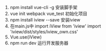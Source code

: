 1. npm install vue-cli -g  安装脚手架  
2. vue init webpack vue_test  初始化项目  
3. npm install iview --save  安装iview  
4. 在main.js中
import iView from 'iview'
import 'iview/dist/styles/iview_own.css'
5. Vue.use(iView)
6. npm run dev  运行开发服务器
